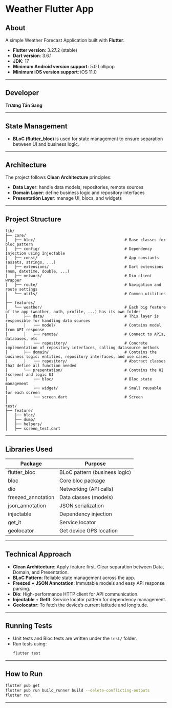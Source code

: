 # Weather Flutter App

## About
A simple Weather Forecast Application built with **Flutter**.

- **Flutter version**: 3.27.2 (stable)
- **Dart version**: 3.6.1
- **JDK**: 17
- **Minimum Android version support**: 5.0 Lollipop
- **Minimum iOS version support**: iOS 11.0
---

## Developer
**Trương Tấn Sang**

---

## State Management
- **BLoC (flutter_bloc)** is used for state management to ensure separation between UI and business logic.

---

## Architecture
The project follows **Clean Architecture** principles:
- **Data Layer**: handle data models, repositories, remote sources
- **Domain Layer**: define business logic and repository interfaces
- **Presentation Layer**: manage UI, blocs, and widgets

---

## Project Structure
```
lib/
├── core/
│   ├── bloc/                                       # Base classes for bloc pattern
│   ├── config/                                     # Dependency Injection using Injectable
│   ├── const/                                      # App constants (assets, strings, ...)
│   ├── extensions/                                 # Dart extensions (num, datetime, double, ...)
│   ├── network/                                    # Dio client wrapper
│   ├── route/                                      # Navigation and route settings
│   └── utils/                                      # Common utilities
│
├── features/
│   └── weather/                                    # Each big feature of the app (weather, auth, profile, ...) has its own folder
│       ├── data/                                   # This layer is responsible for handling data sources
│       │   ├── model/                              # Contains model from API response
│       │   ├── remote/                             # Connect to APIs, databases, etc
│       │   └── repository/                         # Concrete implementation of repository interfaces, calling datasource methods
│       ├── domain/                                 # Contains the business logic: entities, repository interfaces, and use cases.
│       │   └── repository/                         # Abstract classes that define all function needed
│       └── presentation/                           # Contains the UI (screen) and logic UI
│           ├── bloc/                               # Bloc state management
│           ├── widget/                             # Small reusable for each screen
│           └── screen.dart                         # Screen
│
test/
├── feature/
│   ├── bloc/
│   ├── dump/
│   ├── helpers/
│   ├── screen_test.dart
```

---

## Libraries Used

| Package              | Purpose                            |
| -------------------- | ---------------------------------- |
| flutter_bloc         | BLoC pattern (business logic)      |
| bloc                 | Core bloc package                  |
| dio                  | Networking (API calls)             |
| freezed_annotation   | Data classes (models)              |
| json_annotation      | JSON serialization                 |
| injectable           | Dependency injection               |
| get_it               | Service locator                    |
| geolocator           | Get device GPS location            |

---

## Technical Approach

- **Clean Architecture**: Apply feature first. Clear separation between Data, Domain, and Presentation.
- **BLoC Pattern**: Reliable state management across the app.
- **Freezed + JSON Annotation**: Immutable models and easy API response parsing.
- **Dio**: High-performance HTTP client for API communication.
- **Injectable + GetIt**: Service locator pattern for dependency management.
- **Geolocator**: To fetch the device’s current latitude and longitude.

---

## Running Tests

- Unit tests and Bloc tests are written under the `test/` folder.
- Run tests using:
  ```bash
  flutter test
  ```

---

## How to Run

```bash
flutter pub get
flutter pub run build_runner build --delete-conflicting-outputs
flutter run
```

---
